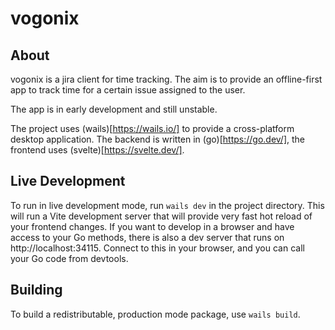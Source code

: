 # vogonix

## About

vogonix is a jira client for time tracking. The aim is to provide an offline-first app to track time for a certain issue assigned to the user.

The app is in early development and still unstable.

The project uses (wails)[https://wails.io/] to provide a cross-platform desktop application. The backend is written in (go)[https://go.dev/], the frontend uses (svelte)[https://svelte.dev/].

## Live Development

To run in live development mode, run `wails dev` in the project directory. This will run a Vite development
server that will provide very fast hot reload of your frontend changes. If you want to develop in a browser
and have access to your Go methods, there is also a dev server that runs on http://localhost:34115. Connect
to this in your browser, and you can call your Go code from devtools.

## Building

To build a redistributable, production mode package, use `wails build`.
